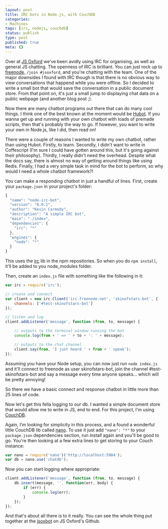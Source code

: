 ```yaml
---
layout: post
title: IRC bots in Node.js, with CouchDB
categories:
- Machines
tags: [irc, nodejs, couchdb]
status: publish
type: post
published: true
meta: {}
---
```

Over at [JS Oxford](http://jsoxford.com) we've been avidly using IRC for organising, as well as general JS chatting. The openness of IRC is brilliant. You can just rock up to [freenode](http://freenode.net), `/join #jsoxford`, and you're chatting with the team. One of the major downsides I found with IRC though is that there is no obvious way to view conversations that happend while you were offline. So I decided to write a small bot that would save the conversation in a public document store. From that point on, it's just a small jump to displaying chat data on a public webpage (and another blog post ;).

Now there are many chatbot programs out there that can do many cool things. I think one of the best known at the moment would be [Hubot](http://hubot.github.com/). If you wanna get up and running with your own chatbot with loads of premade scripts, then that's probably the way to go. If however, you want to write your own in Node.js, like I did, then read on!

There were a couple of reasons I wanted to write my own chatbot, rather than using Hubot. Firstly, to learn. Secondly, I didn't want to write in Coffescript (I'm sure I could have gotten around this, but it's going against their philosophy). Thirdly, I really didn't need the overhead. Despite what the docs say, there is almost no way of getting around things like using Redis. Finally, I had a very simple task in mind for the bot to perform, so why would I need a whole chatbot framework?!

You can make a responding chatbot in just a handful of lines. First, create your `package.json` in your project's folder:

```javascript
{
  "name": "node-irc-bot",
  "version": "0.0.1",
  "author": "Kevin Carmody",
  "description": "A simple IRC bot",
  "main": "./index",
  "dependencies": {
    "irc": "*"
  },
  "engines": {
    "node": "*"
  }
}
```

This uses the [irc](https://npmjs.org/package/irc) lib in the npm repositories. So when you do `npm install`, it'll be added to you node_modules folder.

Then, create an `index.js` file with something like the following in it:

``` javascript
var irc = require('irc');

// create and connect
var client = new irc.Client('irc.freenode.net', 'skinofstars-bot', {
    channels: ['#test-skinofstars-bot']
});

// listen and log
client.addListener('message', function (from, to, message) {

    // outputs to the terminal window running the bot
    console.log(from + ' => ' + to + ': ' + message);

    // outputs to the chat channel
    client.say(from, 'I just heard ' + from + ' speak');
});

```

Assuming you have your Node setup, you can now just run `node index.js` and it'll connect to freenode as user skinofstars-bot, join the channel #test-skinofstars-bot and say a message every time anyone speaks... which will be pretty annoying!

So there we have a basic connect and response chatbot in little more than 25 lines of code.

Now let's get this fella logging to our db. I wanted a simple document store that would allow me to write in JS, end to end. For this project, I'm using [CouchDB](http://couchdb.apache.org/).

Again, I'm looking for simplicity in this process, and a found a wonderful little CouchDB lib called [nano](https://github.com/dscape/nano). To use it just add `"nano": "*"` to your `package.json` dependencies section, run install again and you'll be good to go. You're then looking at a few extra lines to get storing to your Couch instance:

```javascript
var nano = require('nano')('http://localhost:5984');
var db = nano.use('chatdb');
```

Now you can start logging where appropriate:

```javascript
client.addListener('message', function (from, to, message) {
    db.insert(message, '', function(err, body) {
        if (err) {
            console.log(err);
        }
    });
});
```

And that's about all there is to it really. You can see the whole thing put together at the [jsoxbot](https://github.com/jsoxford/jsoxbot) on JS Oxford's Github.